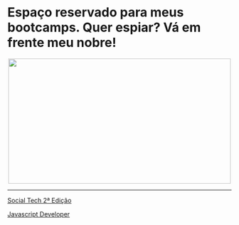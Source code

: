 # Espaço reservado para meus bootcamps. Quer espiar? Vá em frente meu nobre!
<center>
<img src="https://media2.giphy.com/media/13HgwGsXF0aiGY/giphy.gif?cid=790b7611fd3784042ee64b2d8f1dff011f658a1f6b753751&rid=giphy.gif&ct=g" width="500" height="281"/>
</center>

---
[Social Tech 2ª Edição](https://github.com/KelitonVougan/BootCamps/tree/master/Social%20Tech%202%20Edi%C3%A7%C3%A3o)

[Javascript Developer](https://github.com/KelitonVougan/BootCamps/tree/master/JavaScript%20Developer)